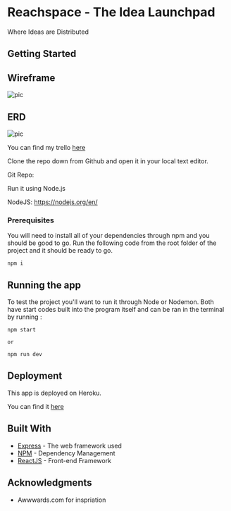# Reachspace - The Idea Launchpad

Where Ideas are Distributed

## Getting Started


## Wireframe
![pic](/public/images/wireframe.jpeg)

## ERD
![pic](/public/images/erd.jpeg)

You can find my trello [here](https://trello.com/b/A07vRyiM)

Clone the repo down from Github and open it in your local text editor.

Git Repo:

Run it using Node.js

NodeJS: https://nodejs.org/en/

### Prerequisites

You will need to install all of your dependencies through npm and you should be good to go.
Run the following code from the root folder of the project and it should be ready to go.

```
npm i
```

## Running the app

To test the project you'll want to run it through Node or Nodemon. Both have start codes built into the program itself and can be ran in the terminal by running :
```
npm start

or

npm run dev
```

## Deployment

This app is deployed on Heroku.

You can find it [here](https://sleepy-journey-36817.herokuapp.com/)

## Built With

* [Express](https://expressjs.com/) - The web framework used
* [NPM](https://www.npmjs.com/) - Dependency Management
* [ReactJS](https://reactjs.org/) - Front-end Framework



## Acknowledgments

* Awwwards.com for inspriation
